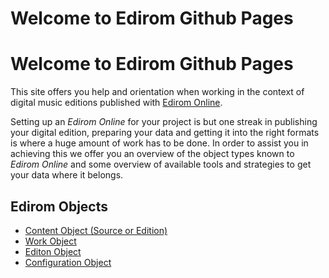 # Welcome to Edirom Github Pages

# Welcome to Edirom Github Pages

This site offers you help and orientation when working in the context of digital music editions published with [Edirom Online](https://edirom.github.io/Edirom-Online/).

Setting up an _Edirom Online_ for your project is but one streak in publishing your digital edition, preparing your data and getting it into the right formats is where a huge amount of work has to be done. In order to assist you in achieving this we offer you an overview of the object types known to _Edirom Online_  and some overview of available tools and strategies to get your data where it belongs.

## Edirom Objects

* [Content Object (Source or Edition)](content-object.md)
* [Work Object](work-object.md)
* [Editon Object](edition-object.md)
* [Configuration Object](config-object.md)
